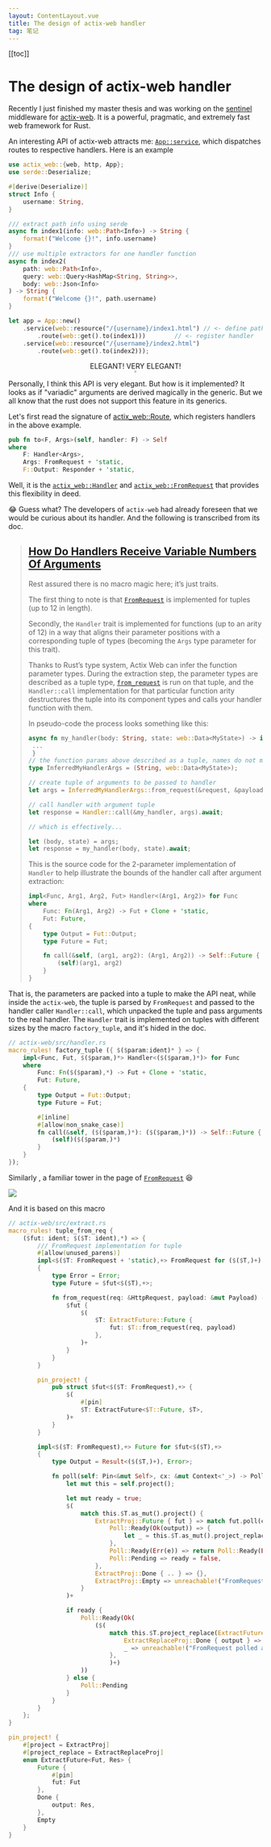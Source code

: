 ```yaml
---
layout: ContentLayout.vue
title: The design of actix-web handler
tag: 笔记
---
```


[[toc]]

# The design of actix-web handler

Recently I just finished my master thesis and was working on the [sentinel](https://github.com/sentinel-group/sentinel-rust/) middleware for [actix-web](https://github.com/actix/actix-web). It is a powerful, pragmatic, and extremely fast web framework for Rust.

An interesting API of actix-web attracts me: [`App::service`](https://docs.rs/actix-web/4.2.1/actix_web/struct.App.html#method.service), which dispatches routes to respective handlers. Here is an example

```rust
use actix_web::{web, http, App};
use serde::Deserialize;

#[derive(Deserialize)]
struct Info {
    username: String,
}

/// extract path info using serde
async fn index1(info: web::Path<Info>) -> String {
    format!("Welcome {}!", info.username)
}
/// use multiple extractors for one handler function
async fn index2(
    path: web::Path<Info>,
    query: web::Query<HashMap<String, String>>,
    body: web::Json<Info>
) -> String {
    format!("Welcome {}!", path.username)
}

let app = App::new()
	.service(web::resource("/{username}/index1.html") // <- define path parameters
        .route(web::get().to(index1)))        // <- register handler
    .service(web::resource("/{username}/index2.html")
        .route(web::get().to(index2)));
```

<center>ELEGANT! VERY ELEGANT!</center>

<div align=center><img src="../../../.vuepress/public/Anya.jpg" style="zoom:20%;" /></div>

Personally, I think this API is very elegant. But how is it implemented? It looks as if  "variadic" arguments are derived magically in the generic. But we all know that the rust does not support this feature in its generics.

Let's first read the signature of [actix_web::Route](https://docs.rs/actix-web/4.2.1/actix_web/struct.Route.html), which registers handlers in the above example. 

```rust
pub fn to<F, Args>(self, handler: F) -> Self
where
    F: Handler<Args>,
    Args: FromRequest + 'static,
    F::Output: Responder + 'static,
```

Well, it is the [`actix_web::Handler`](https://docs.rs/actix-web/4.2.1/actix_web/trait.Handler.html) and [`actix_web::FromRequest`](https://docs.rs/actix-web/4.2.1/actix_web/trait.FromRequest.html) that provides this flexibility in deed. 

:joy: Guess what? The developers of `actix-web` had already foreseen that we would be curious about its handler. And the following is transcribed from its doc.

> ## [How Do Handlers Receive Variable Numbers Of Arguments](https://docs.rs/actix-web/latest/actix_web/trait.Handler.html#how-do-handlers-receive-variable-numbers-of-arguments)
>
> Rest assured there is no macro magic here; it’s just traits.
>
> The first thing to note is that [`FromRequest`](https://docs.rs/actix-web/latest/actix_web/trait.FromRequest.html) is implemented for tuples (up to 12 in length).
>
> Secondly, the `Handler` trait is implemented for functions (up to an arity of 12) in a way that aligns their parameter positions with a corresponding tuple of types (becoming the `Args` type parameter for this trait).
>
> Thanks to Rust’s type system, Actix Web can infer the function parameter types. During the extraction step, the parameter types are described as a tuple type, [`from_request`](https://docs.rs/actix-web/latest/actix_web/trait.FromRequest.html#tymethod.from_request) is run on that tuple, and the `Handler::call` implementation for that particular function arity destructures the tuple into its component types and calls your handler function with them.
>
> In pseudo-code the process looks something like this:
> ```rust
> async fn my_handler(body: String, state: web::Data<MyState>) -> impl Responder {
>  ...
>  }	
> // the function params above described as a tuple, names do not matter, only position
> type InferredMyHandlerArgs = (String, web::Data<MyState>);
> 
> // create tuple of arguments to be passed to handler
> let args = InferredMyHandlerArgs::from_request(&request, &payload).await;
> 
> // call handler with argument tuple
> let response = Handler::call(&my_handler, args).await;
> 
> // which is effectively...
> 
> let (body, state) = args;
> let response = my_handler(body, state).await;
> ```
> 
> This is the source code for the 2-parameter implementation of `Handler` to help illustrate the bounds of the handler call after argument extraction:
> 
> ```rust
> impl<Func, Arg1, Arg2, Fut> Handler<(Arg1, Arg2)> for Func
> where
>     Func: Fn(Arg1, Arg2) -> Fut + Clone + 'static,
>     Fut: Future,
> {
>     type Output = Fut::Output;
>     type Future = Fut;
> 
>     fn call(&self, (arg1, arg2): (Arg1, Arg2)) -> Self::Future {
>         (self)(arg1, arg2)
>     }
> }
> ```
> 

That is, the parameters are packed into a tuple to make the API neat, while inside the `actix-web`, the tuple is parsed by `FromRequest` and passed to the handler caller `Handler::call`, which unpacked the tuple and pass arguments to the real handler. The `Handler` trait is implemented on tuples with different sizes by the macro `factory_tuple`, and it's hided in the doc.

```rust
// actix-web/src/handler.rs
macro_rules! factory_tuple ({ $($param:ident)* } => {
    impl<Func, Fut, $($param,)*> Handler<($($param,)*)> for Func
    where
        Func: Fn($($param),*) -> Fut + Clone + 'static,
        Fut: Future,
    {
        type Output = Fut::Output;
        type Future = Fut;

        #[inline]
        #[allow(non_snake_case)]
        fn call(&self, ($($param,)*): ($($param,)*)) -> Self::Future {
            (self)($($param,)*)
        }
    }
});
```

Similarly , a familiar tower in the page of  [`FromRequest`](https://docs.rs/actix-web/latest/actix_web/trait.FromRequest.html) :satisfied: 

![](./from_request.png)

And it is based on this macro

```rust
// actix-web/src/extract.rs
macro_rules! tuple_from_req {
    ($fut: ident; $($T: ident),*) => {
        /// FromRequest implementation for tuple
        #[allow(unused_parens)]
        impl<$($T: FromRequest + 'static),+> FromRequest for ($($T,)+)
        {
            type Error = Error;
            type Future = $fut<$($T),+>;

            fn from_request(req: &HttpRequest, payload: &mut Payload) -> Self::Future {
                $fut {
                    $(
                        $T: ExtractFuture::Future {
                            fut: $T::from_request(req, payload)
                        },
                    )+
                }
            }
        }

        pin_project! {
            pub struct $fut<$($T: FromRequest),+> {
                $(
                    #[pin]
                    $T: ExtractFuture<$T::Future, $T>,
                )+
            }
        }

        impl<$($T: FromRequest),+> Future for $fut<$($T),+>
        {
            type Output = Result<($($T,)+), Error>;

            fn poll(self: Pin<&mut Self>, cx: &mut Context<'_>) -> Poll<Self::Output> {
                let mut this = self.project();

                let mut ready = true;
                $(
                    match this.$T.as_mut().project() {
                        ExtractProj::Future { fut } => match fut.poll(cx) {
                            Poll::Ready(Ok(output)) => {
                                let _ = this.$T.as_mut().project_replace(ExtractFuture::Done { output });
                            },
                            Poll::Ready(Err(e)) => return Poll::Ready(Err(e.into())),
                            Poll::Pending => ready = false,
                        },
                        ExtractProj::Done { .. } => {},
                        ExtractProj::Empty => unreachable!("FromRequest polled after finished"),
                    }
                )+

                if ready {
                    Poll::Ready(Ok(
                        ($(
                            match this.$T.project_replace(ExtractFuture::Empty) {
                                ExtractReplaceProj::Done { output } => output,
                                _ => unreachable!("FromRequest polled after finished"),
                            },
                            )+)
                    ))
                } else {
                    Poll::Pending
                }
            }
        }
    };
}

pin_project! {
    #[project = ExtractProj]
    #[project_replace = ExtractReplaceProj]
    enum ExtractFuture<Fut, Res> {
        Future {
            #[pin]
            fut: Fut
        },
        Done {
            output: Res,
        },
        Empty
    }
}
```

